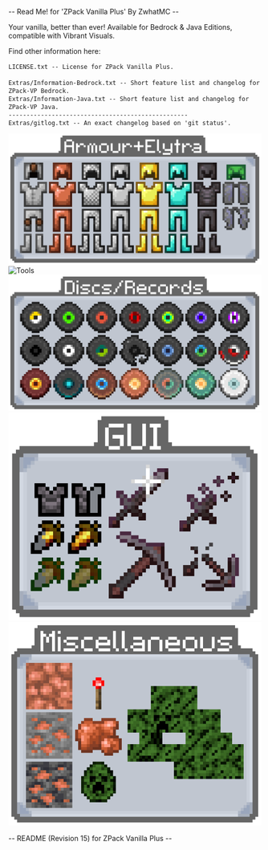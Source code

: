 -- Read Me! for 'ZPack Vanilla Plus' By ZwhatMC --


Your vanilla, better than ever!
Available for Bedrock & Java Editions, compatible with Vibrant Visuals.

Find other information here:

    LICENSE.txt -- License for ZPack Vanilla Plus.
    
	Extras/Information-Bedrock.txt -- Short feature list and changelog for ZPack-VP Bedrock.
    Extras/Information-Java.txt -- Short feature list and changelog for ZPack-VP Java.
	--------------------------------------------------
	Extras/gitlog.txt -- An exact changelog based on 'git status'.



![Armour And Elytra](https://raw.githubusercontent.com/ZwhatMC/readme.images/refs/heads/main/zpack-vanilla-plus/ArmourAndElytra.png)
![Tools](https://raw.githubusercontent.com/ZwhatMC/readme.images/refs/heads/main/zpack-vanilla-plus/Tools.png)
![Discs/Records](https://raw.githubusercontent.com/ZwhatMC/readme.images/refs/heads/main/zpack-vanilla-plus/Records.png)
![GUI](https://raw.githubusercontent.com/ZwhatMC/readme.images/refs/heads/main/zpack-vanilla-plus/GUI.png)
![Miscellaneous](https://raw.githubusercontent.com/ZwhatMC/readme.images/refs/heads/main/zpack-vanilla-plus/Miscellaneous.png)

-- README (Revision 15) for ZPack Vanilla Plus --
